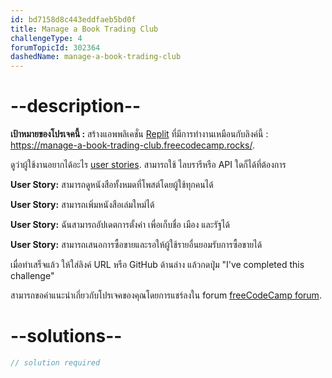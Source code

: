 ```yaml
---
id: bd7158d8c443eddfaeb5bd0f
title: Manage a Book Trading Club
challengeType: 4
forumTopicId: 302364
dashedName: manage-a-book-trading-club
---
```


# --description--

**เป้าหมายของโปรเจคนี้ :** สร้างแอพพลิเคชั่น [Replit](https://replit.com/) ที่มีการทำงานเหมือนกับลิงค์นี้ : <https://manage-a-book-trading-club.freecodecamp.rocks/>.

ดูว่าผู้ใช้งานอยากได้อะไร [user stories](https://en.wikipedia.org/wiki/User_story). สามารถใช้ ไลบรารีหรือ API ใดก็ได้ที่ต้องการ

**User Story:** สามารถดูหนังสือทั้งหมดที่โพสต์โดยผู้ใช้ทุกคนได้

**User Story:** สามารถเพิ่มหนังสือเล่มใหม่ได้

**User Story:** ฉันสามารถอัปเดตการตั้งค่า เพื่อเก็บชื่อ เมือง และรัฐได้

**User Story:** สามารถเสนอการซื้อขายและรอให้ผู้ใช้รายอื่นยอมรับการซื้อขายได้

เมื่อทำเสร็จแล้ว ให้ใส่ลิงค์ URL หรือ GitHub ด้านล่าง แล้วกดปุุ่ม "I've completed this challenge"

สามารถขอคำแนะนำเกี่ยวกับโปรเจคของคุณโดยการแชร์ลงใน forum [freeCodeCamp forum](https://forum.freecodecamp.org/c/project-feedback/409).

# --solutions--

```js
// solution required
```
